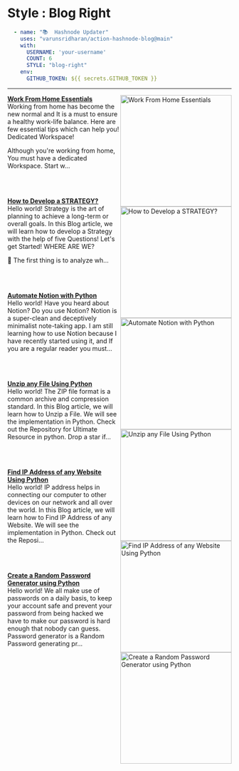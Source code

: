 # Style : Blog Right

```yaml
  - name: "📚  Hashnode Updater"
    uses: "varunsridharan/action-hashnode-blog@main"
    with:
      USERNAME: 'your-username'
      COUNT: 6
      STYLE: "blog-right"
    env:
      GITHUB_TOKEN: ${{ secrets.GITHUB_TOKEN }}
```

---

<!-- HASHNODE_BLOG:START -->
<p align="left">
<a href="https://ayushi7rawat.hashnode.dev/work-from-home-essentials-cki9snmyq03lmxfs18arme3wd" title="Work From Home Essentials"><img src="https://cdn.hashnode.com/res/hashnode/image/upload/v1607057563971/2Fb0dBJ0E.png" alt="Work From Home Essentials" width="250px" align="right" /></a>
<a href="https://ayushi7rawat.hashnode.dev/work-from-home-essentials-cki9snmyq03lmxfs18arme3wd" title="Work From Home Essentials"><strong>Work From Home Essentials</strong></a>
<br/> Working from home has become the new normal and It is a must to ensure a healthy work-life balance. Here are few essential tips which can help you! 
Dedicated Workspace!

Although you're working from home, You must have a dedicated Workspace. Start w... </p> <br/> <br/>
<p align="left">
<a href="https://ayushi7rawat.hashnode.dev/how-to-develop-a-strategy-cki870bju00umhps126m3cwas" title="How to Develop a STRATEGY?"><img src="https://cdn.hashnode.com/res/hashnode/image/upload/v1606920237771/cU4tgjMcp.png" alt="How to Develop a STRATEGY?" width="250px" align="right" /></a>
<a href="https://ayushi7rawat.hashnode.dev/how-to-develop-a-strategy-cki870bju00umhps126m3cwas" title="How to Develop a STRATEGY?"><strong>How to Develop a STRATEGY?</strong></a>
<br/> Hello world!
Strategy is the art of planning to achieve a long-term or overall goals. In this Blog article, we will learn how to develop a Strategy with the help of five Questions!
Let's get Started!
WHERE ARE WE?

📌 The first thing is to analyze wh... </p> <br/> <br/>
<p align="left">
<a href="https://ayushi7rawat.hashnode.dev/automate-notion-with-python-cki79qpun00o3nts15lad3v54" title="Automate Notion with Python"><img src="https://cdn.hashnode.com/res/hashnode/image/upload/v1606904367385/Q34Sl-6-v.png" alt="Automate Notion with Python" width="250px" align="right" /></a>
<a href="https://ayushi7rawat.hashnode.dev/automate-notion-with-python-cki79qpun00o3nts15lad3v54" title="Automate Notion with Python"><strong>Automate Notion with Python</strong></a>
<br/> Hello world!
Have you heard about Notion? Do you use Notion? 
Notion is a super-clean and deceptively minimalist note-taking app. I am still learning how to use Notion because I have recently started using it, and If you are a regular reader you must... </p> <br/> <br/>
<p align="left">
<a href="https://ayushi7rawat.hashnode.dev/unzip-any-file-using-python-cki5im3yc09h5ans139g576va" title="Unzip any File Using Python"><img src="https://cdn.hashnode.com/res/hashnode/image/upload/v1606739061417/8i0TNLnRD.png" alt="Unzip any File Using Python" width="250px" align="right" /></a>
<a href="https://ayushi7rawat.hashnode.dev/unzip-any-file-using-python-cki5im3yc09h5ans139g576va" title="Unzip any File Using Python"><strong>Unzip any File Using Python</strong></a>
<br/> Hello world!
The ZIP file format is a common archive and compression standard. In this Blog article, we will learn how to Unzip a File. We will see the implementation in Python.
Check out the Repository for Ultimate Resource in python. Drop a star if... </p> <br/> <br/>
<p align="left">
<a href="https://ayushi7rawat.hashnode.dev/find-ip-address-of-any-website-using-python-cki4dutcc04gsbos19kp021uz" title="Find IP Address of any Website Using Python"><img src="https://cdn.hashnode.com/res/hashnode/image/upload/v1606730489491/Fpt2wWZ5b.png" alt="Find IP Address of any Website Using Python" width="250px" align="right" /></a>
<a href="https://ayushi7rawat.hashnode.dev/find-ip-address-of-any-website-using-python-cki4dutcc04gsbos19kp021uz" title="Find IP Address of any Website Using Python"><strong>Find IP Address of any Website Using Python</strong></a>
<br/> Hello world!
IP address helps in connecting our computer to other devices on our network and all over the world. In this Blog article, we will learn how to Find IP Address of any Website. We will see the implementation in Python.
Check out the Reposi... </p> <br/> <br/>
<p align="left">
<a href="https://ayushi7rawat.hashnode.dev/create-a-random-password-generator-using-python-cki2zey5300h0dts12agr1v2z" title="Create a Random Password Generator using Python"><img src="https://cdn.hashnode.com/res/hashnode/image/upload/v1606628232922/SjJmKXxNP.png" alt="Create a Random Password Generator using Python" width="250px" align="right" /></a>
<a href="https://ayushi7rawat.hashnode.dev/create-a-random-password-generator-using-python-cki2zey5300h0dts12agr1v2z" title="Create a Random Password Generator using Python"><strong>Create a Random Password Generator using Python</strong></a>
<br/> Hello world!
We all make use of passwords on a daily basis, to keep your account safe and prevent your password from being hacked we have to make our password is hard enough that nobody can guess.
Password generator is a Random Password generating pr... </p> <br/> <br/>
<!-- HASHNODE_BLOG:END -->
